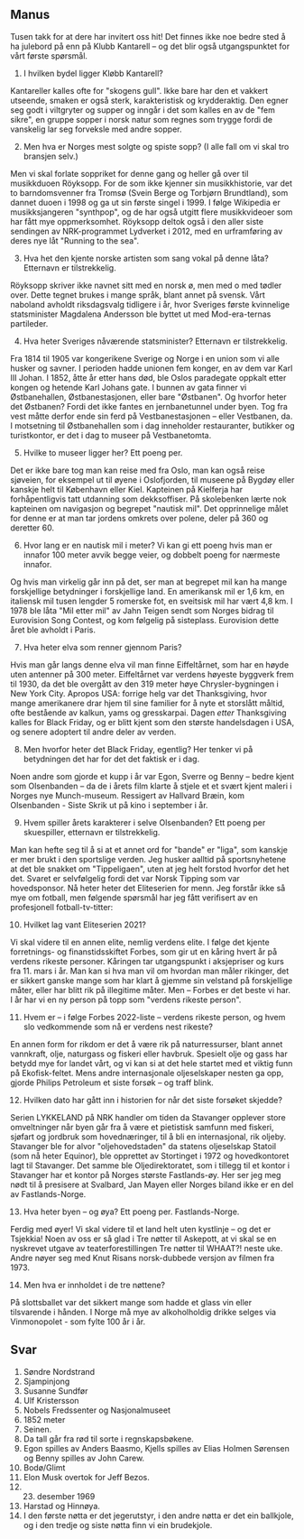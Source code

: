 ## Manus

Tusen takk for at dere har invitert oss hit! Det finnes ikke noe bedre sted å ha julebord på enn på Klubb Kantarell – og det blir også utgangspunktet for vårt første spørsmål. 

1. I hvilken bydel ligger Kløbb Kantarell?

Kantareller kalles ofte for "skogens gull". Ikke bare har den et vakkert utseende, smaken er også sterk, karakteristisk og krydderaktig. Den egner seg godt i viltgryter og supper og inngår i det som kalles en av de "fem sikre", en gruppe sopper i norsk natur som regnes som trygge fordi de vanskelig lar seg forveksle med andre sopper.

2. Men hva er Norges mest solgte og spiste sopp? (I alle fall om vi skal tro bransjen selv.)

Men vi skal forlate soppriket for denne gang og heller gå over til musikkduoen Röyksopp. For de som ikke kjenner sin musikkhistorie, var det to barndomsvenner fra Tromsø (Svein Berge og Torbjørn Brundtland), som dannet duoen i 1998 og ga ut sin første singel i 1999. I følge Wikipedia er musikksjangeren "synthpop", og de har også utgitt flere musikkvideoer som har fått mye oppmerksomhet. Röyksopp deltok også i den aller siste sendingen av NRK-programmet Lydverket i 2012, med en urframføring av deres nye låt "Running to the sea".

3. Hva het den kjente norske artisten som sang vokal på denne låta? Etternavn er tilstrekkelig.

Röyksopp skriver ikke navnet sitt med en norsk ø, men med o med tødler over. Dette tegnet brukes i mange språk, blant annet på svensk. Vårt naboland avholdt riksdagsvalg tidligere i år, hvor Sveriges første kvinnelige statsminister Magdalena Andersson ble byttet ut med Mod-era-ternas partileder.

4. Hva heter Sveriges nåværende statsminister? Etternavn er tilstrekkelig.

Fra 1814 til 1905 var kongerikene Sverige og Norge i en union som vi alle husker og savner. I perioden hadde unionen fem konger, en av dem var Karl III Johan. I 1852, åtte år etter hans død, ble Oslos paradegate oppkalt etter kongen og hetende Karl Johans gate. I bunnen av gata finner vi Østbanehallen, Østbanestasjonen, eller bare "Østbanen". Og hvorfor heter det Østbanen? Fordi det ikke fantes en jernbanetunnel under byen. Tog fra vest måtte derfor ende sin ferd på Vestbanestasjonen – eller Vestbanen, da. I motsetning til Østbanehallen som i dag inneholder restauranter, butikker og turistkontor, er det i dag to museer på Vestbanetomta.

5. Hvilke to museer ligger her? Ett poeng per.

Det er ikke bare tog man kan reise med fra Oslo, man kan også reise sjøveien, for eksempel ut til øyene i Oslofjorden, til museene på Bygdøy eller kanskje helt til København eller Kiel. Kapteinen på Kielferja har forhåpentligvis tatt utdanning som dekksoffiser. På skolebenken lærte nok kapteinen om navigasjon og begrepet "nautisk mil". Det opprinnelige målet for denne er at man tar jordens omkrets over polene, deler på 360 og deretter 60.

6. Hvor lang er en nautisk mil i meter? Vi kan gi ett poeng hvis man er innafor 100 meter avvik begge veier, og dobbelt poeng for nærmeste innafor.

Og hvis man virkelig går inn på det, ser man at begrepet mil kan ha mange forskjellige betydninger i forskjellige land. En amerikansk mil er 1,6 km, en italiensk mil tusen lengder 5 romerske fot, en sveitsisk mil har vært 4,8 km. I 1978 ble låta "Mil etter mil" av Jahn Teigen sendt som Norges bidrag til Eurovision Song Contest, og kom følgelig på sisteplass. Eurovision dette året ble avholdt i Paris.

7. Hva heter elva som renner gjennom Paris?

Hvis man går langs denne elva vil man finne Eiffeltårnet, som har en høyde uten antenner på 300 meter. Eiffeltårnet var verdens høyeste byggverk frem til 1930, da det ble overgått av den 319 meter høye Chrysler-bygningen i New York City. Apropos USA: forrige helg var det Thanksgiving, hvor mange amerikanere drar hjem til sine familier for å nyte et storslått måltid, ofte bestående av kalkun, yams og gresskarpai. Dagen _etter_ Thanksgiving kalles for Black Friday, og er blitt kjent som den største handelsdagen i USA, og senere adoptert til andre deler av verden.

8. Men hvorfor heter det Black Friday, egentlig? Her tenker vi på betydningen det har for det det faktisk er i dag.

Noen andre som gjorde et kupp i år var Egon, Sverre og Benny – bedre kjent som Olsenbanden – da de i årets film klarte å stjele et et svært kjent maleri i Norges nye Munch-museum. Ressigert av Hallvard Bræin, kom Olsenbanden - Siste Skrik ut på kino i september i år.

9. Hvem spiller årets karakterer i selve Olsenbanden? Ett poeng per skuespiller, etternavn er tilstrekkelig.

Man kan hefte seg til å si at et annet ord for "bande" er "liga", som kanskje er mer brukt i den sportslige verden. Jeg husker aalltid på sportsnyhetene at det ble snakket om "Tippeligaen", uten at jeg helt forstod hvorfor det het det. Svaret er selvfølgelig fordi det var Norsk Tipping som var hovedsponsor. Nå heter heter det Eliteserien for menn. Jeg forstår ikke så mye om fotball, men følgende spørsmål har jeg fått verifisert av en profesjonell fotball-tv-titter:

10. Hvilket lag vant Eliteserien 2021?

Vi skal videre til en annen elite, nemlig verdens elite. I følge det kjente forretnings- og finanstidsskiftet Forbes, som gir ut en kåring hvert år på verdens rikeste personer. Kåringen tar utgangspunkt i aksjepriser og kurs fra 11. mars i år. Man kan si hva man vil om hvordan man måler rikinger, det er sikkert ganske mange som har klart å gjemme sin velstand på forskjellige måter, eller har blitt rik på illegitime måter. Men – Forbes er det beste vi har. I år har vi en ny person på topp som "verdens rikeste person".

11. Hvem er – i følge Forbes 2022-liste – verdens rikeste person, og hvem slo vedkommende som nå er verdens nest rikeste?

En annen form for rikdom er det å være rik på naturressurser, blant annet vannkraft, olje, naturgass og fiskeri eller havbruk. Spesielt olje og gass har betydd mye for landet vårt, og vi kan si at det hele startet med et viktig funn på Ekofisk-feltet. Mens andre internasjonale oljeselskaper nesten ga opp, gjorde Philips Petroleum et siste forsøk – og traff blink.

12. Hvilken dato har gått inn i historien for når det siste forsøket skjedde?

Serien LYKKELAND på NRK handler om tiden da Stavanger opplever store omveltninger når byen går fra å være et pietistisk samfunn med fiskeri, sjøfart og jordbruk som hovednæringer, til å bli en internasjonal, rik oljeby. Stavanger ble for alvor "oljehovedstaden" da statens oljeselskap Statoil (som nå heter Equinor), ble opprettet av Stortinget i 1972 og hovedkontoret lagt til Stavanger. Det samme ble Oljedirektoratet, som i tillegg til et kontor i Stavanger har et kontor på Norges største Fastlands-øy. Her ser jeg meg nødt til å presisere at Svalbard, Jan Mayen eller Norges biland ikke er en del av Fastlands-Norge. 

13. Hva heter byen – og øya? Ett poeng per. Fastlands-Norge.

Ferdig med øyer! Vi skal videre til et land helt uten kystlinje – og det er Tsjekkia! Noen av oss er så glad i Tre nøtter til Askepott, at vi skal se en nyskrevet utgave av teaterforestillingen Tre nøtter til WHAAT?! neste uke. Andre nøyer seg med Knut Risans norsk-dubbede versjon av filmen fra 1973.

14. Men hva er innholdet i de tre nøttene?

På slottsballet var det sikkert mange som hadde et glass vin eller tilsvarende i hånden. I Norge må mye av alkoholholdig drikke selges via Vinmonopolet - som fylte 100 år i år. 

## Svar

1. Søndre Nordstrand
2. Sjampinjong
3. Susanne Sundfør
4. Ulf Kristersson
5. Nobels Fredssenter og Nasjonalmuseet
6. 1852 meter
7. Seinen.
8. Da tall går fra rød til sorte i regnskapsbøkene.
9. Egon spilles av Anders Baasmo, Kjells spilles av Elias Holmen Sørensen og Benny spilles av John Carew.
10. Bodø/Glimt
11. Elon Musk overtok for Jeff Bezos.
12. 23. desember 1969
13. Harstad og Hinnøya.
14. I den første nøtta er det jegerutstyr, i den andre nøtta er det ein ballkjole, og i den tredje og siste nøtta finn vi ein brudekjole.